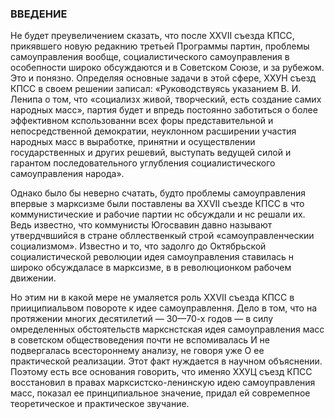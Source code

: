 ### ВВЕДЕНИЕ

Не будет преувеличением сказать, что после ХХVII съезда КПСС, прикявшего новую редакнию третьей Программы партин, проблемы самоуправления вообще, социалистического самоуправления в особепности широко обсуждаются и в Советском Союзе, и за рубежом. Это и понязно. Определяя основные задачи в этой сфере, ХХУН съезд КПСС в своем решении записал: «Руководствуясь указанием В. И. Ленипа о том, что «социализх живой, творческий, есть создание самих народных масс», партия будет и впредь постоянно заботиться о более эффективном кспользованни всех форы представительной и непосредственной демократии, неуклонном расширении участия народных масс в выработке, принятни и осуществлении государственных и других решевий, выступать ведущей силой и гарантом последовательного углубления социалистического самоуправления народа».

Однако было бы неверно счатать, будто проблемы самоуправления впервые з марксизме были поставлены ва ХХVII съезде КПСС в что коммунистические и рабочие партии нс обсуждали и нс решали их. Ведь известно, что коммунисты Югосвавин давно называют утвердчвшийся в стране обллественкый строй «самоуправленческии социализмом». Известно и то, что задолго до Октябрьской социалистической революции идея самоуправления ставилась н широко обсуждаласе в марксизме, в в революционком рабочем движении.

Но этим ни в какой мере не умаляется роль ХХVII съезда КПСС в прииципиальвом повороте к идее самоуправлення. Дело в том, что на протяжении многих десятилетий — 30—70-х годов — в силу омределенных обстоятельств маркснстская идея самоуправления масс в советском обществоведения почти не вспомивалась И не подвергалась всестороннему анализу, не говоря уже О ее практической реализации. Этот факт нуждается в научном объяснении. Поэтому есть все основания говорить, что именяо ХХУЦ съезд КПСС восстановил в правах марксистско-ленинскую идею самоуправления масс, показал ее принципиальное значение, придал ей совремепное теоретическое и практическое звучание.

